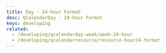 ```yaml
---
title: Day - 24-hour Format
desc: QCalendarDay - 24-hour Format
keys: developing
related:
  - /developing/qcalendarday-week/week-24-hour
  - /developing/qcalendarresource/resource-hour24-format
---
```


<example-viewer
  title="24-hour Format"
  file="DayHour24Format"
  codepen-title="QCalendarDay"
/>
